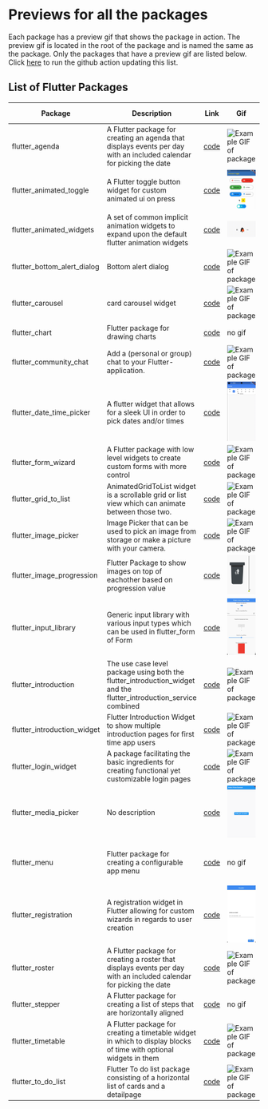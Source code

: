 # Previews for all the packages
Each package has a preview gif that shows the package in action. The preview gif is located in the root of the package and is named the same as the package.
Only the packages that have a preview gif are listed below.
Click [here](https://github.com/Iconica-Development/.github/actions/workflows/features.yml) to run the github action updating this list. 

## List of Flutter Packages

| Package | Description | Link | Gif | Image | Figma Design | Clickable prototype|
| ------- | ----------- | ---- | --- | ----- | ------------ | ------------------ |
| flutter_agenda | A Flutter package for creating an agenda that displays events per day with an included calendar for picking the date | [code](https://github.com/Iconica-Development/flutter_agenda) | ![Example GIF of package](https://github.com/Iconica-Development/flutter_agenda/blob/master/agenda.gif) |  no image |  |  |
| flutter_animated_toggle | A Flutter toggle button widget for custom animated ui on press | [code](https://github.com/Iconica-Development/flutter_animated_toggle) | ![Example GIF of package](https://github.com/Iconica-Development/flutter_animated_toggle/blob/master/animated_toggle.gif) |  no image |  |  |
| flutter_animated_widgets | A set of common implicit animation widgets to expand upon the default flutter animation widgets | [code](https://github.com/Iconica-Development/flutter_animated_widgets) | ![Example GIF of package](https://github.com/Iconica-Development/flutter_animated_widgets/blob/master/example.gif) |  no image |  |  |
| flutter_bottom_alert_dialog | Bottom alert dialog | [code](https://github.com/Iconica-Development/flutter_bottom_alert_dialog) | ![Example GIF of package](https://github.com/Iconica-Development/flutter_bottom_alert_dialog/blob/master/flutter_bottom_alert_dialog.gif) |  no image |  |  |
| flutter_carousel | card carousel widget | [code](https://github.com/Iconica-Development/flutter_carousel) | ![Example GIF of package](https://github.com/Iconica-Development/flutter_carousel/blob/master/carousel.gif) |  no image |  |  |
| flutter_chart | Flutter package for drawing charts | [code](https://github.com/Iconica-Development/flutter_chart) |  no gif  | ![Example Image of package](https://github.com/Iconica-Development/flutter_chart/blob/master/example.png) |  |  |
| flutter_community_chat | Add a (personal or group) chat to your Flutter-application. | [code](https://github.com/Iconica-Development/flutter_community_chat) | ![Example GIF of package](https://github.com/Iconica-Development/flutter_community_chat/blob/master/example.gif) |  no image |  | [Clickable Prototype](https://www.figma.com/proto/PRJoVXQ5aOjAICfkQdAq2A/Iconica-User-Stories?page-id=1%3A2\u0026amp;type=design\u0026amp;node-id=56-6837\u0026amp;viewport=279%2C2452%2C0.2\u0026amp;t=E7Al3Xng2WXnbCEQ-1\u0026amp;scaling=scale-down\u0026amp;starting-point-node-id=56%3A6837\u0026amp;mode=design\") |
| flutter_date_time_picker | A flutter widget that allows for a sleek UI in order to pick dates and/or times | [code](https://github.com/Iconica-Development/flutter_date_time_picker) | ![Example GIF of package](https://github.com/Iconica-Development/flutter_date_time_picker/blob/master/dropdown_date_time_picker.gif) |  no image |  |  |
| flutter_form_wizard | A Flutter package with low level widgets to create custom forms with more control | [code](https://github.com/Iconica-Development/flutter_form_wizard) | ![Example GIF of package](https://github.com/Iconica-Development/flutter_form_wizard/blob/master/flutter_form.gif) |  no image |  |  |
| flutter_grid_to_list | AnimatedGridToList widget is a scrollable grid or list view which can animate between those two. | [code](https://github.com/Iconica-Development/flutter_grid_to_list) | ![Example GIF of package](https://github.com/Iconica-Development/flutter_grid_to_list/blob/master/flutter_grid_to_list.gif) |  no image |  |  |
| flutter_image_picker | Image Picker that can be used to pick an image from storage or make a picture with your camera. | [code](https://github.com/Iconica-Development/flutter_image_picker) | ![Example GIF of package](https://github.com/Iconica-Development/flutter_image_picker/blob/master/flutter_image_picker.gif) |  no image |  |  |
| flutter_image_progression | Flutter Package to show images on top of eachother based on progression value | [code](https://github.com/Iconica-Development/flutter_image_progression) | ![Example GIF of package](https://github.com/Iconica-Development/flutter_image_progression/blob/master/flutter_image_progression.gif) |  no image |  |  |
| flutter_input_library | Generic input library with various input types which can be used in flutter_form of Form | [code](https://github.com/Iconica-Development/flutter_input_library) | ![Example GIF of package](https://github.com/Iconica-Development/flutter_input_library/blob/master/flutter_input_library.gif) |  no image |  |  |
| flutter_introduction | The use case level package using both the flutter_introduction_widget and the flutter_introduction_service combined | [code](https://github.com/Iconica-Development/flutter_introduction) | ![Example GIF of package](https://github.com/Iconica-Development/flutter_introduction/blob/master/flutter_introduction_widget.gif) |  no image |  |  |
| flutter_introduction_widget | Flutter Introduction Widget to show multiple introduction pages for first time app users | [code](https://github.com/Iconica-Development/flutter_introduction_widget) | ![Example GIF of package](https://github.com/Iconica-Development/flutter_introduction_widget/blob/master/flutter_introduction_widget.gif) |  no image |  |  |
| flutter_login_widget | A package facilitating the basic ingredients for creating functional yet customizable login pages | [code](https://github.com/Iconica-Development/flutter_login_widget) | ![Example GIF of package](https://github.com/Iconica-Development/flutter_login_widget/blob/master/flutter_login.gif) |  no image |  |  |
| flutter_media_picker | No description | [code](https://github.com/Iconica-Development/flutter_media_picker) | ![Example GIF of package](https://github.com/Iconica-Development/flutter_media_picker/blob/master/flutter_media_picker.gif) |  no image |  |  |
| flutter_menu | Flutter package for creating a configurable app menu | [code](https://github.com/Iconica-Development/flutter_menu) |  no gif  | ![Example Image of package](https://github.com/Iconica-Development/flutter_menu/blob/master/example_screenshot.png) |  |  |
| flutter_registration | A registration widget in Flutter allowing for custom wizards in regards to user creation | [code](https://github.com/Iconica-Development/flutter_registration) | ![Example GIF of package](https://github.com/Iconica-Development/flutter_registration/blob/master/flutter_registration.gif) |  no image |  |  |
| flutter_roster | A Flutter package for creating a roster that displays events per day with an included calendar for picking the date | [code](https://github.com/Iconica-Development/flutter_roster) | ![Example GIF of package](https://github.com/Iconica-Development/flutter_roster/blob/master/flutter_roster.gif) |  no image |  |  |
| flutter_stepper | A Flutter package for creating a list of steps that are horizontally aligned | [code](https://github.com/Iconica-Development/flutter_stepper) |  no gif  | ![Example Image of package](https://github.com/Iconica-Development/flutter_stepper/blob/master/screenshot.png) |  |  |
| flutter_timetable | A Flutter package for creating a timetable widget in which to display blocks of time with optional widgets in them | [code](https://github.com/Iconica-Development/flutter_timetable) | ![Example GIF of package](https://github.com/Iconica-Development/flutter_timetable/blob/master/flutter_timetable.gif) |  no image |  |  |
| flutter_to_do_list | Flutter To do list package consisting of a horizontal list of cards and a detailpage | [code](https://github.com/Iconica-Development/flutter_to_do_list) | ![Example GIF of package](https://github.com/Iconica-Development/flutter_to_do_list/blob/master/to_do_list.gif) |  no image |  |  |
